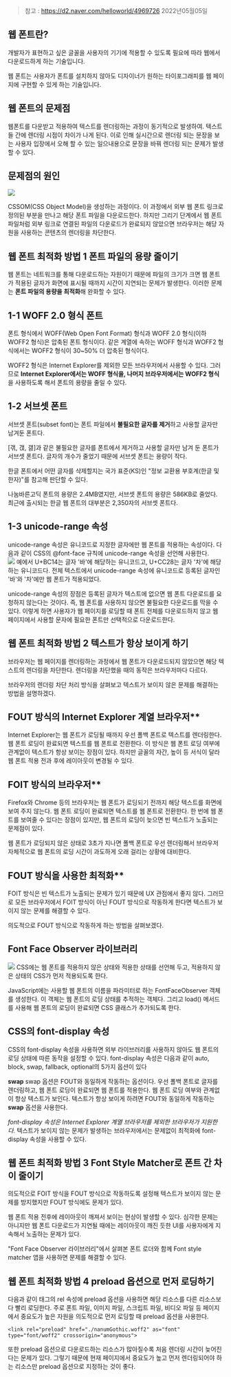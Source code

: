 > 참고 : https://d2.naver.com/helloworld/4969726
2022년05월05일

## 웹 폰트란?
개발자가 표현하고 싶은 글꼴을 사용자의 기기에 적용할 수 있도록 필요에 따라 웹에서 다운로드하게 하는 기술입니다.

웹 폰트는 사용자가 폰트를 설치하지 않아도 디자이너가 원하는 타이포그래피를 웹 페이지에 구현할 수 있게 하는 기술입니다.

## 웹 폰트의 문제점
웹폰트를 다운받고 적용하여 텍스트를 렌더링하는 과정이 동기적으로 발생하여. 텍스트들 간에 렌더링 시점이 차이가 나게 된다. 이로 인해 실시간으로 렌더링 되는 문장을 보는 사용자 입장에서 오해 할 수 있는 일으내용으로 문장을 바꿔 렌더링 되는 문제가 발생할 수 있다.

## 문제점의 원인
![](https://github.com/anotheranotherhoon/TIL/Web/img/rendering.png?raw=true)

CSSOM(CSS Object Model)을 생성하는 과정이다. 
이 과정에서 외부 웹 폰트 링크로 정의된 부분을 만나고 해당 폰트 파일을 다운로드한다.
하지만 그리기 단계에서 웹 폰트 파일처럼 외부 링크로 연결된 파일의 다운로드가 완료되지 않았으면 브라우저는 해당 자원을 사용하는 콘텐츠의 렌더링을 차단한다.

## 웹 폰트 최적화 방법 1 폰트 파일의 용량 줄이기
웹 폰트는 네트워크를 통해 다운로드하는 자원이기 때문에 파일의 크기가 크면 웹 폰트가 적용된 글자가 화면에 표시될 때까지 시간이 지연되는 문제가 발생한다. 
이러한 문제는 **폰트 파일의 용량을 최적화**해 완화할 수 있다.

## 1-1 WOFF 2.0 형식 폰트
폰트 형식에서 WOFF(Web Open Font Format) 형식과 WOFF 2.0 형식(이하 WOFF2 형식)은 압축된 폰트 형식이다.
같은 계열에 속하는 WOFF 형식과 WOFF2 형식에서는 WOFF2 형식이 30~50% 더 압축된 형식이다.

WOFF2 형식은 Internet Explorer를 제외한 모든 브라우저에서 사용할 수 있다.
그러므로 **Internet Explorer에서는 WOFF 형식을,
나머지 브라우저에서는 WOFF2 형식**을 사용하도록 해서 폰트의 용량을 줄일 수 있다.

## 1-2 서브셋 폰트
서브셋 폰트(subset font)는 폰트 파일에서 **불필요한 글자를 제거**하고 사용할 글자만 남겨둔 폰트다.

[갞, 갡, 갫]과 같은 불필요한 글자를 폰트에서 제거하고 사용할 글자만 남겨 둔 폰트가 서브셋 폰트다. 글자의 개수가 줄었기 때문에 서브셋 폰트는 용량이 작다.

한글 폰트에서 어떤 글자를 삭제할지는 국가 표준(KS)인 "정보 교환용 부호계(한글 및 한자)"를 참고해 판단할 수 있다.

나눔바른고딕 폰트의 용량은 2.4MB였지만, 서브셋 폰트의 용량은 586KB로 줄었다.
최근에 출시되는 한글 웹 폰트의 대부분은 2,350자의 서브셋 폰트다. 

## 1-3 unicode-range 속성

unicode-range 속성은 유니코드로 지정한 글자에만 웹 폰트를 적용하는 속성이다. 다음과 같이 CSS의 @font-face 규칙에 unicode-range 속성을 선언해 사용한다.
<br>
![](https://github.com/anotheranotherhoon/TIL/Web/img/unicode_range.png?raw=true)
예에서 U+BC14는 글자 '바'에 해당하는 유니코드고, U+CC28는 글자 '차'에 해당하는 유니코드다. 
전체 텍스트에서 unicode-range 속성에 유니코드로 등록된 글자인 '바'와 '차'에만 웹 폰트가 적용되었다.

unicode-range 속성의 장점은 등록된 글자가 텍스트에 없으면 웹 폰트 다운로드를 요청하지 않는다는 것이다.
즉, 웹 폰트를 사용하지 않으면 불필요한 다운로드를 막을 수 있다.
이렇게 하면 사용자가 웹 페이지를 로딩할 때 폰트 전체를 다운로드하지 않고 웹 페이지에서 사용할 문자에 필요한 폰트만 선택적으로 다운로드한다.
## 웹 폰트 최적화 방법 2 텍스트가 항상 보이게 하기
브라우저는 웹 페이지를 렌더링하는 과정에서 웹 폰트가 다운로드되지 않았으면 해당 텍스트의 렌더링을 차단한다. 렌더링을 차단했을 때의 동작은 브라우저마다 다르다.

브라우저의 렌더링 차단 처리 방식을 살펴보고 텍스트가 보이지 않은 문제를 해결하는 방법을 설명하겠다.


## FOUT 방식의 Internet Explorer 계열 브라우저**
Internet Explorer는 웹 폰트가 로딩될 때까지 우선 폴백 폰트로 텍스트를 렌더링한다. 웹 폰트 로딩이 완료되면 텍스트를 웹 폰트로 전환한다. 이 방식은 웹 폰트 로딩 여부에 관계없이 텍스트가 항상 보이는 장점이 있다. 하지만 글꼴의 자간, 높이 등 서식이 달라 웹 폰트 적용 전과 후에 레이아웃이 변경될 수 있다.<br>

## FOIT 방식의 브라우저**

Firefox와 Chrome 등의 브라우저는 웹 폰트가 로딩되기 전까지 해당 텍스트를 화면에 보여 주지 않는다.
웹 폰트 로딩이 완료되면 텍스트를 웹 폰트로 전환한다. 
한 번에 웹 폰트를 보여줄 수 있다는 장점이 있지만, 웹 폰트의 로딩이 늦으면 빈 텍스트가 노출되는 문제점이 있다.

웹 폰트가 로딩되지 않은 상태로 3초가 지나면 폴백 폰트로 우선 렌더링해서 브라우저 자체적으로 웹 폰트의 로딩 시간이 과도하게 오래 걸리는 상황에 대비한다.<br>
## FOUT 방식을 사용한 최적화**

FOIT 방식은 빈 텍스트가 노출되는 문제가 있기 때문에 UX 관점에서 좋지 않다.
그러므로 모든 브라우저에서 FOIT 방식이 아닌 FOUT 방식으로 작동하게 한다면 텍스트가 보이지 않는 문제를 해결할 수 있다.

의도적으로 FOUT 방식으로 작동하게 하는 방법을 살펴보겠다.
## Font Face Observer 라이브러리
![](https://github.com/anotheranotherhoon/TIL/Web/img/font_face_observer.png?raw=true)
CSS에는 웹 폰트를 적용하지 않은 상태와 적용한 상태를 선언해 두고, 적용하지 않은 상태의 CSS가 먼저 적용되도록 한다.

JavaScript에는 사용할 웹 폰트의 이름을 파라미터로 하는 FontFaceObserver 객체를 생성한다. 
이 객체는 웹 폰트의 로딩 상태를 추적하는 객체다. 그리고 load() 메서드를 사용해 웹 폰트의 로딩이 완료되면 CSS 클래스가 추가되도록 한다.

## CSS의 font-display 속성
CSS의 font-display 속성을 사용하면 외부 라이브러리를 사용하지 않아도 웹 폰트의 로딩 상태에 따른 동작을 설정할 수 있다.
font-display 속성은 다음과 같이 auto, block, swap, fallback, optional의 5가지 옵션이 있다

**swap**
swap 옵션은 FOUT와 동일하게 작동하는 옵션이다. 우선 폴백 폰트로 글자를 렌더링하고, 웹 폰트 로딩이 완료되면 웹 폰트를 적용한다. 웹 폰트 로딩 여부와 관계없이 항상 텍스트가 보인다.
텍스트가 항상 보이게 하려면 FOUT와 동일하게 작동하는 **swap** 옵션을 사용한다.


_font-display 속성은 Internet Explorer 계열 브라우저를 제외한 브라우저가 지원한다._ 텍스트가 보이지 않는 문제가 발생하는 브라우저에서는 문제없이 최적화에 font-display 속성을 사용할 수 있다.

## 웹 폰트 최적화 방법 3 Font Style Matcher로 폰트 간 차이 줄이기

의도적으로 FOIT 방식을 FOUT 방식으로 작동하도록 설정해 텍스트가 보이지 않는 문제를 방지했지만 FOUT 방식에도 문제가 있다.

웹 폰트 적용 전후에 레이아웃이 깨져서 보이는 현상이 발생할 수 있다.
심각한 문제는 아니지만 웹 폰트 다운로드가 지연될 때에는 레이아웃이 깨진 듯한 UI를 사용자에게 지속해서 노출하는 문제가 있다.

"Font Face Observer 라이브러리"에서 살펴본 폰트 로더와 함께 Font style matcher 앱을 사용하면 문제를 해결할 수 있다.

## 웹 폰트 최적화 방법 4 preload 옵션으로 먼저 로딩하기
다음과 같이 <link>태그의 rel 속성에 preload 옵션을 사용하면 해당 리소스를 다른 리소스보다 빨리 로딩한다.
주로 폰트 파일, 이미지 파일, 스크립트 파일, 비디오 파일 등 페이지에서 중요도가 높은 자원을 의도적으로 먼저 로딩할 때 preload 옵션을 사용한다.
```
<link rel="preload" href="./nanumGothic.woff2" as="font" type="font/woff2" crossorigin="anonymous"> 
```
또한 preload 옵션으로 다운로드하는 리소스가 많아질수록 처음 렌더링 시간이 늦어진다는 문제가 있다. 그렇기 때문에 현재 페이지에서 중요도가 높고 먼저 렌더링되어야 하는 리소스만 preload 옵션으로 지정하는 것이 좋다.

